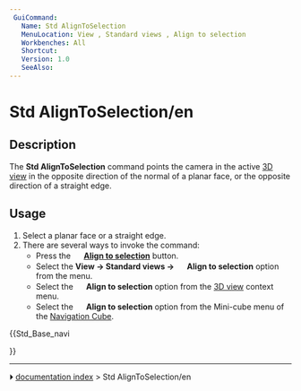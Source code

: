 ```yaml
---
 GuiCommand:
   Name: Std AlignToSelection
   MenuLocation: View , Standard views , Align to selection
   Workbenches: All
   Shortcut: 
   Version: 1.0
   SeeAlso: 
---
```


# Std AlignToSelection/en

## Description

The **Std AlignToSelection** command points the camera in the active [3D view](3D_view.md) in the opposite direction of the normal of a planar face, or the opposite direction of a straight edge.

## Usage

1.  Select a planar face or a straight edge.
2.  There are several ways to invoke the command:
    -   Press the **<img src="images/Std_AlignToSelection.svg" width=16px> [Align to selection](Std_AlignToSelection.md)** button.
    -   Select the **View → Standard views → <img src="images/Std_AlignToSelection.svg" width=16px> Align to selection** option from the menu.
    -   Select the **<img src="images/Std_AlignToSelection.svg" width=16px> Align to selection** option from the [3D view](3D_view.md) context menu.
    -   Select the **<img src="images/Std_AlignToSelection.svg" width=16px> Align to selection** option from the Mini-cube menu of the [Navigation Cube](Navigation_Cube.md).





{{Std_Base_navi

}}



---
⏵ [documentation index](../README.md) > Std AlignToSelection/en
